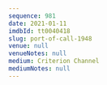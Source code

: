```yaml
---
sequence: 981
date: 2021-01-11
imdbId: tt0040418
slug: port-of-call-1948
venue: null
venueNotes: null
medium: Criterion Channel
mediumNotes: null
---
```

